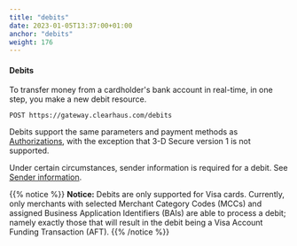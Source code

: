 ```yaml
---
title: "debits"
date: 2023-01-05T13:37:00+01:00
anchor: "debits"
weight: 176
---
```

#### Debits
To transfer money from a cardholder's bank account in real-time, in one step, you make a new debit resource.
```shell
POST https://gateway.clearhaus.com/debits
```
Debits support the same parameters and payment methods as [Authorizations](#authorizations), with the exception that 3-D Secure version 1 is not supported.

Under certain circumstances, sender information is required for a debit. See [Sender information](#sender_information).

{{% notice %}}
**Notice:** Debits are only supported for Visa cards. Currently, only merchants with selected Merchant Category Codes (MCCs) and assigned Business Application Identifiers (BAIs) are able to process a debit; namely exactly those that will result in the debit being a Visa Account Funding Transaction (AFT).
{{% /notice %}}
